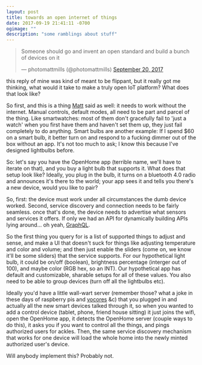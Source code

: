 ```yaml
---
layout: post
title: towards an open internet of things
date: 2017-09-19 21:41:11 -0700
ogimage: ""
description: "some ramblings about stuff"
---
```


<div style="width: 500px;" class="center"><blockquote class="twitter-tweet" data-lang="en"><p lang="en" dir="ltr">Someone should go and invent an open standard and build a bunch of devices on it</p>&mdash; photomattmills (@photomattmills) <a href="https://twitter.com/photomattmills/status/910361827166638081">September 20, 2017</a></blockquote><script async src="//platform.twitter.com/widgets.js" charset="utf-8"></script></div>

this reply of mine was kind of meant to be flippant, but it really got me thinking, what would it take to make a truly open IoT platform? What does that look like?

So first, and this is a thing [Matt](http://interconnected.org/home/2017/08/16/smart_home) said as well: it needs to work without the internet. Manual controls, default modes, all need to be part and parcel of the thing. Like smartwatches: most of them don't gracefully fail to 'just a watch' when you first have them and haven't set them up, they just fail completely to do anything. Smart bulbs are another example: If I spend $60 on a smart bulb, it better turn on and respond to a fucking dimmer out of the box without an app. It's not too much to ask; I know this because I've designed lightbulbs before.

So: let's say you have the OpenHome app (terrible name, we'll have to iterate on that), and you buy a light bulb that supports it. What does that setup look like? Ideally, you plug in the bulb, it turns on a bluetooth 4.0 radio and announces it's there to the world; your app sees it and tells you there's a new device, would you like to pair?

So, first: the device must work under all circumstances the dumb device worked. Second, service discovery and connection needs to be fairly seamless. once that's done, the device needs to advertise what sensors and services it offers. If only we had an API for dynamically building APIs lying around... oh yeah, [GraphQL](http://graphql.org/).

So the first thing you query for is a list of supported things to adjust and sense, and make a UI that doesn't suck for things like adjusting temperature and color and volume; and then just enable the sliders (come on, we know it'll be some sliders) that the service supports. For our hypothetical light bulb, it could be on/off (boolean), brightness percentage (interger out of 100), and maybe color (RGB hex, so an INT). Our hypothetical app has default and customizable, sharable setups for all of these values. You also need to be able to group devices (turn off all the lightbulbs etc).

Ideally you'd have a little wall-wart server (remember those? what a joke in these days of raspberry pis and [vocores](http://vocore.io/) &c) that you plugged in and actually all the new smart devices talked through it, so when you wanted to add a control device (tablet, phone, friend house sitting) it just joins the wifi, open the OpenHome app, it detects the OpenHome server (couple ways to do this), it asks you if you want to control all the things, and pings authorized users for ackles. Then, the same service discovery mechanism that works for one device will load the whole home into the newly minted authorized user's device.

Will anybody implement this? Probably not.
<span style="display:block;" class="center">
</span>

